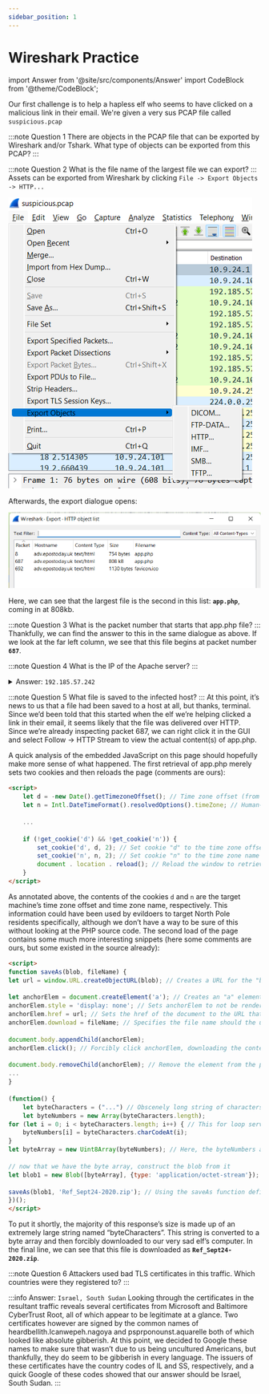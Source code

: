 ```yaml
---
sidebar_position: 1
---
```

# Wireshark Practice
<!-- MDX imports -->
import Answer from '@site/src/components/Answer'
import CodeBlock from '@theme/CodeBlock';

<!-- Page content -->
Our first challenge is to help a hapless elf who seems to have clicked on a malicious link in their email. We're given a very sus PCAP file called ```suspicious.pcap```

:::note Question 1
There are objects in the PCAP file that can be exported by Wireshark and/or Tshark. What type of objects can be exported from this PCAP?
:::


:::note Question 2
What is the file name of the largest file we can export?
:::
<Answer answer="app.php">
Assets can be exported from Wireshark by clicking ```File -> Export Objects -> HTTP...```

![Wireshark file export process](../assets/img/tr1-1.png)

Afterwards, the export dialogue opens:

![Wireshark HTTP file export dialogue](../assets/img/tr1-2.png)

Here, we can see that the largest file is the second in this list: **```app.php```**, coming in at 808kb.
</Answer>

:::note Question 3
What is the packet number that starts that app.php file?
:::
Thankfully, we can find the answer to this in the same dialogue as above. If we look at the far left column, we see that this file begins at packet number **```687```**.

:::note Question 4
What is the IP of the Apache server?
:::

<details>
<summary>Answer: <code>192.185.57.242</code></summary>
```Moving on, we’re asked to find the source address of the Apache server which served this file. We can find this by clicking on the app.php line of the export dialogue (which will select packet 687 for us) and then going back to the main Wireshark window.```

![Wireshark entry for packet number 687](../assets/img/tr1-3.png)

Looking at this image, we see a source IP address of ```192.185.57.242``` and a destination address of ```10.9.24.101```, which we can note for later. Since this packet was served in response to an HTTP request, the Apache server is the IP in the source column of this packet: **```192.185.57.242```**.
</details>

:::note Question 5
What file is saved to the infected host?
:::
At this point, it’s news to us that a file had been saved to a host at all, but thanks, terminal. Since we’d been told that this started when the elf we’re helping clicked a link in their email, it seems likely that the file was delivered over HTTP. Since we’re already inspecting packet 687, we can right click it in the GUI and select Follow -> HTTP Stream to view the actual content(s) of app.php.

A quick analysis of the embedded JavaScript on this page should hopefully make more sense of what happened. The first retrieval of app.php merely sets two cookies and then reloads the page (comments are ours):

```html
<script>
	let d = -new Date().getTimezoneOffset(); // Time zone offset (from GMT) of the local time zone
	let n = Intl.DateTimeFormat().resolvedOptions().timeZone; // Human-readable time zone name

    ...

	if (!get_cookie('d') && !get_cookie('n')) {
		set_cookie('d', d, 2); // Set cookie "d" to the time zone offset with an expiration of 2 minutes
		set_cookie('n', n, 2); // Set cookie "n" to the time zone name with an expiration of 2 minutes
		document . location . reload(); // Reload the window to retrieve app.php again
	}
</script>
```

As annotated above, the contents of the cookies ```d``` and ```n``` are the target machine’s time zone offset and time zone name, respectively. This information could have been used by evildoers to target North Pole residents specifically, although we don’t have a way to be sure of this without looking at the PHP source code. The second load of the page contains some much more interesting snippets (here some comments are ours, but some existed in the source already):

```html
<script>
function saveAs(blob, fileName) {
let url = window.URL.createObjectURL(blob); // Creates a URL for the "blob" argument

let anchorElem = document.createElement('a'); // Creates an "a" element in the HTML document named anchorElem
anchorElem.style = 'display: none'; // Sets anchorElem to not be rendered in a browser window
anchorElem.href = url; // Sets the href of the document to the URL that was obtained earlier
anchorElem.download = fileName; // Specifies the file name should the user click on this element

document.body.appendChild(anchorElem);
anchorElem.click(); // Forcibly click anchorElem, downloading the contents of "blob"

document.body.removeChild(anchorElem); // Remove the element from the page after the file has been downloaded
...
}

(function() {
    let byteCharacters = ("...") // Obscenely long string of characters. This is an ASCII representation of the payload that the attacker wants us to pwn us with
    let byteNumbers = new Array(byteCharacters.length);
for (let i = 0; i < byteCharacters.length; i++) { // This for loop serves to copy the encoded byteCharacters string into the byteNumbers array created previously
    byteNumbers[i] = byteCharacters.charCodeAt(i);
}
let byteArray = new Uint8Array(byteNumbers); // Here, the byteNumbers array is used to make a byte array, which is actually usable as a downloadable octet stream

// now that we have the byte array, construct the blob from it
let blob1 = new Blob([byteArray], {type: 'application/octet-stream'});

saveAs(blob1, 'Ref_Sept24-2020.zip'); // Using the saveAs function defined above, the attacker saves this blob as "Ref_Sept24-2020.zip"
})();
</script>
```

To put it shortly, the majority of this response’s size is made up of an extremely large string named “byteCharacters”. This string is converted to a byte array and then forcibly downloaded to our very sad elf’s computer. In the final line, we can see that this file is downloaded as **```Ref_Sept24-2020.zip```**.

:::note Question 6
Attackers used bad TLS certificates in this traffic. Which countries were they registered to?
:::

:::info Answer: ```Israel, South Sudan```
Looking through the certificates in the resultant traffic reveals several certificates from Microsoft and Baltimore CyberTrust Root, all of which appear to be legitimate at a glance. Two certificates however are signed by the common names of heardbellith.Icanwepeh.nagoya and psprponounst.aquarelle both of which looked like absolute gibberish. At this point, we decided to Google these names to make sure that wasn’t due to us being uncultured Americans, but thankfully, they do seem to be gibberish in every language. The issuers of these certificates have the country codes of IL and SS, respectively, and a quick Google of these codes showed that our answer should be Israel, South Sudan.
:::
